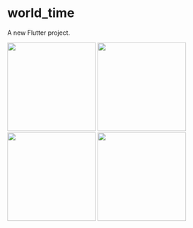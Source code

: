 # world_time

A new Flutter project.

<img src="https://user-images.githubusercontent.com/60323598/149527091-526a8f2e-33fe-41a5-8c60-5250ddd73352.png" height="200" > <img src="https://user-images.githubusercontent.com/60323598/149527477-35384bcf-f34d-4799-b5c4-071ff2cc9f19.png" height="200" > <img src="https://user-images.githubusercontent.com/60323598/149527502-ae519989-31a0-44f6-88d2-d3277bc28e38.png" height="200" > <img src="https://user-images.githubusercontent.com/60323598/149527512-222040f5-c5f3-4ead-92c5-6ddacf798787.png" height="200" >

